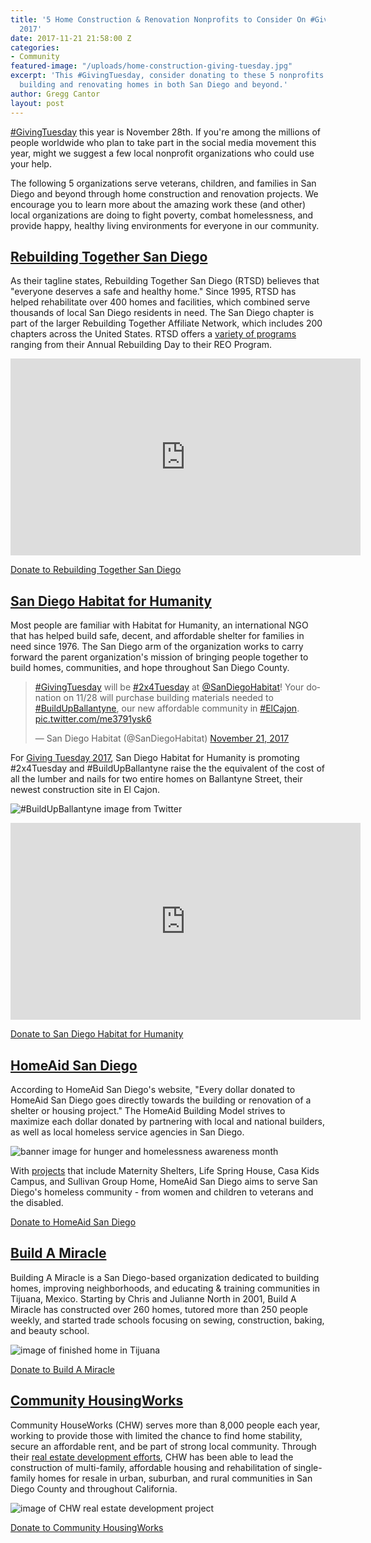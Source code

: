 ```yaml
---
title: '5 Home Construction & Renovation Nonprofits to Consider On #GivingTuesday
  2017'
date: 2017-11-21 21:58:00 Z
categories:
- Community
featured-image: "/uploads/home-construction-giving-tuesday.jpg"
excerpt: 'This #GivingTuesday, consider donating to these 5 nonprofits dedicated to
  building and renovating homes in both San Diego and beyond.'
author: Gregg Cantor
layout: post
---
```


[#GivingTuesday](https://www.givingtuesday.org/) this year is November 28th. If you're among the millions of people worldwide who plan to take part in the social media movement this year, might we suggest a few local nonprofit organizations who could use your help.

The following 5 organizations serve veterans, children, and families in San Diego and beyond through home construction and renovation projects. We encourage you to learn more about the amazing work these (and other) local organizations are doing to fight poverty, combat homelessness, and provide happy, healthy living environments for everyone in our community.

## [Rebuilding Together San Diego](http://www.rebuildingtogethersd.org/)

As their tagline states, Rebuilding Together San Diego (RTSD) believes that "everyone deserves a safe and healthy home." Since 1995, RTSD has helped rehabilitate over 400 homes and facilities, which combined serve thousands of local San Diego residents in need. The San Diego chapter is part of the larger Rebuilding Together Affiliate Network, which includes 200 chapters across the United States. RTSD offers a [variety of programs](http://www.rebuildingtogethersd.org/what-we-do/) ranging from their Annual Rebuilding Day to their REO Program.

<div class="flex-video">
  <iframe width="560" height="315" src="https://www.youtube.com/embed/aS_CpSR3xLA?rel=0" frameborder="0" allowfullscreen></iframe>
</div>

<a href="http://www.rebuildingtogethersd.org/donate.html" class="button default" style="margin-top:1rem;">Donate to Rebuilding Together San Diego</a>

## [San Diego Habitat for Humanity](https://www.sandiegohabitat.org/)

Most people are familiar with Habitat for Humanity, an international NGO that has helped build safe, decent, and affordable shelter for families in need since 1976. The San Diego arm of the organization works to carry forward the parent organization's mission of bringing people together to build homes, communities, and hope throughout San Diego County.

<blockquote class="twitter-tweet" data-lang="en"><p lang="en" dir="ltr"><a href="https://twitter.com/hashtag/GivingTuesday?src=hash&amp;ref_src=twsrc%5Etfw">#GivingTuesday</a> will be <a href="https://twitter.com/hashtag/2x4Tuesday?src=hash&amp;ref_src=twsrc%5Etfw">#2x4Tuesday</a> at <a href="https://twitter.com/SanDiegoHabitat?ref_src=twsrc%5Etfw">@SanDiegoHabitat</a>! Your donation on 11/28 will purchase building materials needed to <a href="https://twitter.com/hashtag/BuildUpBallantyne?src=hash&amp;ref_src=twsrc%5Etfw">#BuildUpBallantyne</a>, our new affordable community in <a href="https://twitter.com/hashtag/ElCajon?src=hash&amp;ref_src=twsrc%5Etfw">#ElCajon</a>. <a href="https://t.co/me3791ysk6">pic.twitter.com/me3791ysk6</a></p>&mdash; San Diego Habitat (@SanDiegoHabitat) <a href="https://twitter.com/SanDiegoHabitat/status/933064907938869248?ref_src=twsrc%5Etfw">November 21, 2017</a></blockquote>
<script async src="https://platform.twitter.com/widgets.js" charset="utf-8"></script>

For [Giving Tuesday 2017](https://www.sandiegohabitat.org/Support-Us/Make-a-Donation/Giving-Tuesday-2017), San Diego Habitat for Humanity is promoting #2x4Tuesday and #BuildUpBallantyne raise the the equivalent of the cost of all the lumber and nails for two entire homes on Ballantyne Street, their newest construction site in El Cajon.

![#BuildUpBallantyne image from Twitter](https://pbs.twimg.com/media/DPLphbeVoAAz_gB.png "#BuildUpBallantyne #2x4Tuesday")

<div class="flex-video">
  <iframe width="560" height="315" src="https://www.youtube.com/embed/y5DKldQvlvc?rel=0" frameborder="0" allowfullscreen></iframe>
</div>

<a href="https://www.sandiegohabitat.org/Support-Us/Make-a-Donation" class="button default" style="margin-top:1rem;">Donate to San Diego Habitat for Humanity</a>

## [HomeAid San Diego](http://www.homeaidsd.org/)

According to HomeAid San Diego's website, "Every dollar donated to HomeAid San Diego goes directly towards the building or renovation of a shelter or housing project." The HomeAid Building Model strives to maximize each dollar donated by partnering with local and national builders, as well as local homeless service agencies in San Diego.

![banner image for hunger and homelessness awareness month](http://www.homeaidsd.org/wp-content/uploads/HASD-Homeless-Awareness-Month-SD.jpg "HomeAid San Diego: Building the Way Home")

With [projects](http://www.homeaidsd.org/our-work/projects/) that include Maternity Shelters, Life Spring House, Casa Kids Campus, and Sullivan Group Home, HomeAid San Diego aims to serve San Diego's homeless community - from women and children to veterans and the disabled.

<a href="http://www.homeaidsd.org/donate/" class="button default" style="margin-top:1rem;">Donate to HomeAid San Diego</a>

## [Build A Miracle](http://buildamiracle.net/)

Building A Miracle is a San Diego-based organization dedicated to building homes, improving neighborhoods, and educating & training communities in Tijuana, Mexico. Starting by Chris and Julianne North in 2001, Build A Miracle has constructed over 260 homes, tutored more than 250 people weekly, and started trade schools focusing on sewing, construction, baking, and beauty school.

![image of finished home in Tijuana](http://buildamiracle.net/wp-content/uploads/2014/01/finishedhome.jpg "Build A Miracle San Diego")

<a href="http://buildamiracle.net/donate/" class="button default" style="margin-top:1rem;">Donate to Build A Miracle</a>

## [Community HousingWorks](http://chworks.org/)

Community HouseWorks (CHW) serves more than 8,000 people each year, working to provide those with limited the chance to find home stability, secure an affordable rent, and be part of strong local community. Through their [real estate development efforts](http://chworks.org/real-estate-development/), CHW has been able to lead the construction of multi-family, affordable housing and rehabilitation of single-family homes for resale in urban, suburban, and rural communities in San Diego County and throughout California.

![image of CHW real estate development project](http://chworks.org/wp-content/uploads/2011/05/Avocado_court_center.jpg "Community HouseWorks Real Estate Development")

<a href="https://donatenow.networkforgood.org/chworks?code=CHW%20Website" class="button default" style="margin-top:1rem;">Donate to Community HousingWorks</a>